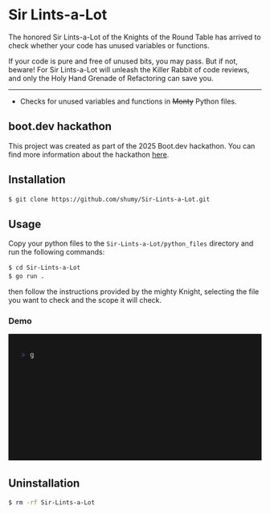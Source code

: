 # Sir Lints-a-Lot

The honored Sir Lints-a-Lot of the Knights of the Round Table has arrived to check whether your code has unused variables or functions. 

If your code is pure and free of unused bits, you may pass. But if not, beware! For Sir Lints-a-Lot will unleash the Killer Rabbit of code reviews, and only the Holy Hand Grenade of Refactoring can save you.

---

- Checks for unused variables and functions in ~~Monty~~ Python files.

## boot.dev hackathon
This project was created as part of the 2025 Boot.dev hackathon. You can find more information about the hackathon [here](https://blog.boot.dev/news/hackathon-2025/). 


## Installation

```bash
$ git clone https://github.com/shumy/Sir-Lints-a-Lot.git
```
## Usage

Copy your python files to the `Sir-Lints-a-Lot/python_files` directory and run the following commands:

```bash
$ cd Sir-Lints-a-Lot
$ go run .
```
then follow the instructions provided by the mighty Knight, selecting the file you want to check and the scope it will check.

### Demo
![Demo](demo.gif)

## Uninstallation 

```bash
$ rm -rf Sir-Lints-a-Lot
```





